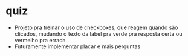# quiz

- Projeto pra treinar o uso de checkboxes, que reagem quando são clicados, mudando o texto da label pra verde pra resposta certa ou vermelho pra errada
- Futuramente implementar placar e mais perguntas
